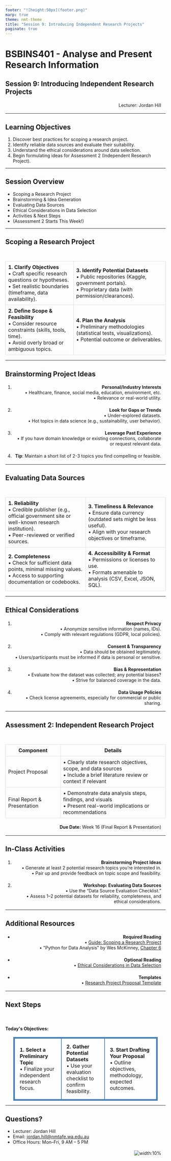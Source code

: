 ```yaml
---
footer: "![height:50px](footer.png)"
marp: true
theme: nmt-theme
title: "Session 9: Introducing Independent Research Projects"
paginate: true
---
```


<!-- _class: lead -->
# BSBINS401 - Analyse and Present Research Information

## Session 9: Introducing Independent Research Projects

Lecturer: Jordan Hill

<style scoped>
  p {
    padding: 0.25em;
    padding-right: 1em;
    text-align: right;
  }
</style>

---

## Learning Objectives

1. Discover best practices for scoping a research project.  
2. Identify reliable data sources and evaluate their suitability.  
3. Understand the ethical considerations around data selection.  
4. Begin formulating ideas for Assessment 2 (Independent Research Project).

---

## Session Overview

- Scoping a Research Project  
- Brainstorming & Idea Generation  
- Evaluating Data Sources  
- Ethical Considerations in Data Selection  
- Activities & Next Steps  
- (Assessment 2 Starts This Week!)

---

## Scoping a Research Project

<table style="width:100%; border-collapse: collapse; margin-top: 3em;">
  <tr>
    <td style="padding:8px; border:1px solid #ddd;"><strong>1. Clarify Objectives</strong><br>
    • Craft specific research questions or hypotheses.<br>
    • Set realistic boundaries (timeframe, data availability).</td>
    <td style="padding:8px; border:1px solid #ddd;"><strong>3. Identify Potential Datasets</strong><br>
    • Public repositories (Kaggle, government portals).<br>
    • Proprietary data (with permission/clearances).</td>
  </tr>
  <tr>
    <td style="padding:8px; border:1px solid #ddd;"><strong>2. Define Scope & Feasibility</strong><br>
    • Consider resource constraints (skills, tools, time).<br>
    • Avoid overly broad or ambiguous topics.</td>
    <td style="padding:8px; border:1px solid #ddd;"><strong>4. Plan the Analysis</strong><br>
    • Preliminary methodologies (statistical tests, visualizations).<br>
    • Potential outcome or deliverables.</td>
  </tr>
</table>

---

## Brainstorming Project Ideas

1. <strong>Personal/Industry Interests</strong>  
   • Healthcare, finance, social media, education, environment, etc.  
   • Relevance or real-world utility.

2. <strong>Look for Gaps or Trends</strong>  
   • Under-explored datasets.  
   • Hot topics in data science (e.g., sustainability, user behavior).

3. <strong>Leverage Past Experience</strong>  
   • If you have domain knowledge or existing connections, collaborate or request relevant data.  

4. <strong>Tip</strong>: Maintain a short list of 2-3 topics you find compelling or feasible.

---

## Evaluating Data Sources

<table style="width:100%; border-collapse: collapse; margin-top: 3em;">
  <tr>
    <td style="padding:8px; border:1px solid #ddd; width:50%;"><strong>1. Reliability</strong><br>
    • Credible publisher (e.g., official government site or well-known research institution).<br>
    • Peer-reviewed or verified sources.</td>
    <td style="padding:8px; border:1px solid #ddd; width:50%;"><strong>3. Timeliness & Relevance</strong><br>
    • Ensure data currency (outdated sets might be less useful).<br>
    • Align with your research objectives or timeframe.</td>
  </tr>
  <tr>
    <td style="padding:8px; border:1px solid #ddd; width:50%;"><strong>2. Completeness</strong><br>
    • Check for sufficient data points, minimal missing values.<br>
    • Access to supporting documentation or codebooks.</td>
    <td style="padding:8px; border:1px solid #ddd; width:50%;"><strong>4. Accessibility & Format</strong><br>
    • Permissions or licenses to use.<br>
    • Formats amenable to analysis (CSV, Excel, JSON, SQL).</td>
  </tr>
</table>

---

## Ethical Considerations

1. <strong>Respect Privacy</strong>  
   • Anonymize sensitive information (names, IDs).  
   • Comply with relevant regulations (GDPR, local policies).

2. <strong>Consent & Transparency</strong>  
   • Data should be obtained legitimately.  
   • Users/participants must be informed if data is personal or sensitive.

3. <strong>Bias & Representation</strong>  
   • Evaluate how the dataset was collected; any potential biases?  
   • Strive for balanced coverage in the data.

4. <strong>Data Usage Policies</strong>  
   • Check license agreements, especially for commercial or public sharing.

---

## Assessment 2: Independent Research Project

<table style="width:100%; border-collapse: collapse; margin-top: 3em;">
  <tr style="border: 1px solid #ddd;">
    <th style="padding:8px; border:1px solid #ddd;"><strong>Component</strong></th>
    <th style="padding:8px; border:1px solid #ddd;"><strong>Details</strong></th>
  </tr>
  <tr style="border: 1px solid #ddd;">
    <td style="padding:8px; border:1px solid #ddd;">Project Proposal</td>
    <td style="padding:8px; border:1px solid #ddd;">
      • Clearly state research objectives, scope, and data sources<br/>
      • Include a brief literature review or context if relevant
    </td>
  </tr>
  <tr style="border: 1px solid #ddd;">
    <td style="padding:8px; border:1px solid #ddd;">Final Report & Presentation</td>
    <td style="padding:8px; border:1px solid #ddd;">
      • Demonstrate data analysis steps, findings, and visuals<br/>
      • Present real-world implications or recommendations
    </td>
  </tr>
</table>

<strong>Due Date:</strong> Week 16 (Final Report & Presentation)

---

## In-Class Activities

1. **Brainstorming Project Ideas**  
   • Generate at least 2 potential research topics you’re interested in.  
   • Pair up and provide feedback on topic scope and feasibility.

2. **Workshop: Evaluating Data Sources**  
   • Use the “Data Source Evaluation Checklist.”  
   • Assess 1–2 potential datasets for reliability, completeness, and ethical considerations.

---

## Additional Resources

- <strong>Required Reading</strong>  
  • [Guide: Scoping a Research Project](https://example.com/guide-research-scoping)  
  • "Python for Data Analysis" by Wes McKinney, [Chapter 6](https://wesmckinney.com/book/accessing-data)

- <strong>Optional Reading</strong>  
  • [Ethical Considerations in Data Selection](https://www.datasciencecentral.com/profiles/blogs/ethics-in-data-science)

- <strong>Templates</strong>  
  • [Research Project Proposal Template](https://example.com/proposal-template)

---

## Next Steps

<br>

#### Today's Objectives:

<table style="margin: auto; border-collapse: collapse; width: 90%; border: 3px solid #4682B4;">
  <tr style="border: 2px solid #4682B4;">
    <td style="padding:15px; border:2px solid #4682B4; text-align: left;"><strong>1. Select a Preliminary Topic</strong><br/>• Finalize your independent research focus.</td>
    <td style="padding:15px; border:2px solid #4682B4; text-align: left;"><strong>2. Gather Potential Datasets</strong><br/>• Use your evaluation checklist to confirm feasibility.</td>
    <td style="padding:15px; border:2px solid #4682B4; text-align: left;"><strong>3. Start Drafting Your Proposal</strong><br/>• Outline objectives, methodology, expected outcomes.</td>
  </tr>
</table>

---

## Questions?

- Lecturer: Jordan Hill  
- Email: jordan.hill@nmtafe.wa.edu.au  
- Office Hours: Mon–Fri, 9 AM – 5 PM

![width:10%](https://upload.wikimedia.org/wikipedia/commons/thumb/4/4a/Question_mark.svg/240px-Question_mark.svg.png)
